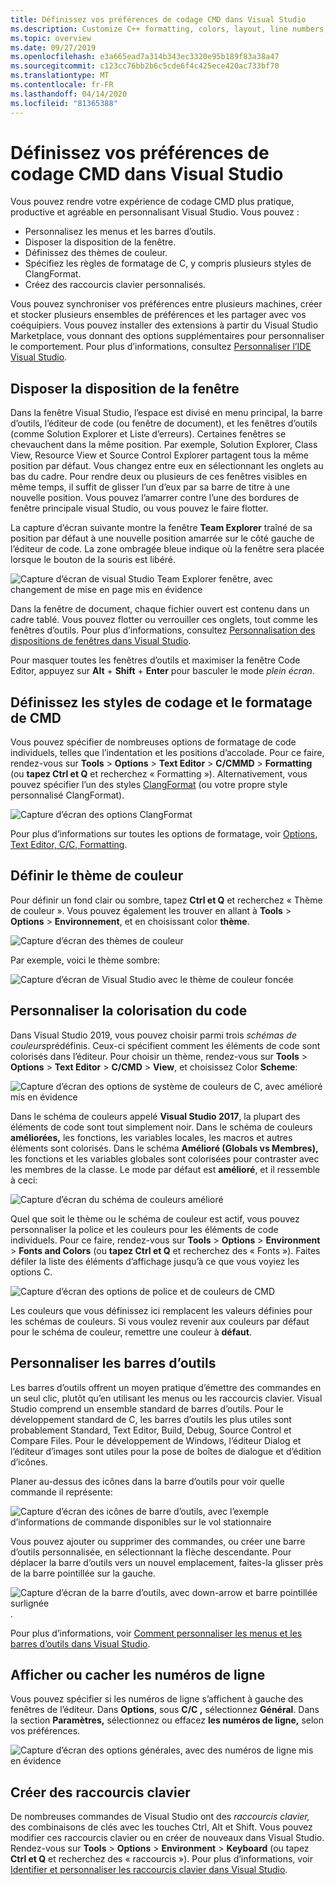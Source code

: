 ```yaml
---
title: Définissez vos préférences de codage CMD dans Visual Studio
ms.description: Customize C++ formatting, colors, layout, line numbers, and menus in the Visual Studio IDE.
ms.topic: overview
ms.date: 09/27/2019
ms.openlocfilehash: e3a665ead7a314b343ec3320e95b189f83a38a47
ms.sourcegitcommit: c123cc76bb2b6c5cde6f4c425ece420ac733bf70
ms.translationtype: MT
ms.contentlocale: fr-FR
ms.lasthandoff: 04/14/2020
ms.locfileid: "81365388"
---
```

# <a name="set-your-c-coding-preferences-in-visual-studio"></a>Définissez vos préférences de codage CMD dans Visual Studio

Vous pouvez rendre votre expérience de codage CMD plus pratique, productive et agréable en personnalisant Visual Studio. Vous pouvez :

- Personnalisez les menus et les barres d’outils.
- Disposer la disposition de la fenêtre.
- Définissez des thèmes de couleur.
- Spécifiez les règles de formatage de C, y compris plusieurs styles de ClangFormat.
- Créez des raccourcis clavier personnalisés.

Vous pouvez synchroniser vos préférences entre plusieurs machines, créer et stocker plusieurs ensembles de préférences et les partager avec vos coéquipiers. Vous pouvez installer des extensions à partir du Visual Studio Marketplace, vous donnant des options supplémentaires pour personnaliser le comportement. Pour plus d’informations, consultez [Personnaliser l’IDE Visual Studio](/visualstudio/ide/personalizing-the-visual-studio-ide).

## <a name="arrange-window-layout"></a>Disposer la disposition de la fenêtre

Dans la fenêtre Visual Studio, l’espace est divisé en menu principal, la barre d’outils, l’éditeur de code (ou fenêtre de document), et les fenêtres d’outils (comme Solution Explorer et Liste d’erreurs). Certaines fenêtres se chevauchent dans la même position. Par exemple, Solution Explorer, Class View, Resource View et Source Control Explorer partagent tous la même position par défaut. Vous changez entre eux en sélectionnant les onglets au bas du cadre. Pour rendre deux ou plusieurs de ces fenêtres visibles en même temps, il suffit de glisser l’un d’eux par sa barre de titre à une nouvelle position. Vous pouvez l’amarrer contre l’une des bordures de fenêtre principale visual Studio, ou vous pouvez le faire flotter.

La capture d’écran suivante montre la fenêtre **Team Explorer** traîné de sa position par défaut à une nouvelle position amarrée sur le côté gauche de l’éditeur de code. La zone ombragée bleue indique où la fenêtre sera placée lorsque le bouton de la souris est libéré.

![Capture d’écran de visual Studio Team Explorer fenêtre, avec changement de mise en page mis en évidence](media/window-layout-move-team-explorer.png)

Dans la fenêtre de document, chaque fichier ouvert est contenu dans un cadre tablé. Vous pouvez flotter ou verrouiller ces onglets, tout comme les fenêtres d’outils. Pour plus d’informations, consultez [Personnalisation des dispositions de fenêtres dans Visual Studio](/visualstudio/ide/customizing-window-layouts-in-visual-studio).

Pour masquer toutes les fenêtres d’outils et maximiser la fenêtre Code Editor, appuyez sur **Alt** + **Shift** + **Enter** pour basculer le mode *plein écran*.

## <a name="set-c-coding-styles-and-formatting"></a>Définissez les styles de codage et le formatage de CMD

Vous pouvez spécifier de nombreuses options de formatage de code individuels, telles que l’indentation et les positions d’accolade. Pour ce faire, rendez-vous sur **Tools** > **Options** > **Text Editor** > **C/CMMD** > **Formatting** (ou **tapez Ctrl et Q** et recherchez « Formatting »). Alternativement, vous pouvez spécifier l’un des styles [ClangFormat](https://clang.llvm.org/docs/ClangFormat.html) (ou votre propre style personnalisé ClangFormat).

![Capture d’écran des options ClangFormat](media/clang-format-ide.png)

Pour plus d’informations sur toutes les options de formatage, voir [Options, Text Editor, C/C, Formatting](/visualstudio/ide/reference/options-text-editor-c-cpp-formatting).

## <a name="set-the-color-theme"></a>Définir le thème de couleur

Pour définir un fond clair ou sombre, tapez **Ctrl et Q** et recherchez « Thème de couleur ». Vous pouvez également les trouver en allant à **Tools** > **Options** > **Environnement**, et en choisissant color **thème**.

![Capture d’écran des thèmes de couleur](media/tools-options-color-theme.png)

Par exemple, voici le thème sombre:

![Capture d’écran de Visual Studio avec le thème de couleur foncée](media/tools-options-dark-theme.png)

## <a name="customize-code-colorization"></a>Personnaliser la colorisation du code

Dans Visual Studio 2019, vous pouvez choisir parmi trois *schémas de couleurs*prédéfinis. Ceux-ci spécifient comment les éléments de code sont colorisés dans l’éditeur. Pour choisir un thème, rendez-vous sur **Tools** > **Options** > **Text Editor** > **C/CMD** > **View**, et choisissez Color **Scheme**:

![Capture d’écran des options de système de couleurs de C, avec amélioré mis en évidence](media/color-schemes.png)

Dans le schéma de couleurs appelé **Visual Studio 2017**, la plupart des éléments de code sont tout simplement noir. Dans le schéma de couleurs **améliorées,** les fonctions, les variables locales, les macros et autres éléments sont colorisés. Dans le schéma **Amélioré (Globals vs Membres),** les fonctions et les variables globales sont colorisées pour contraster avec les membres de la classe. Le mode par défaut est **amélioré**, et il ressemble à ceci:

![Capture d’écran du schéma de couleurs amélioré](media/color-scheme-enhanced.png)

Quel que soit le thème ou le schéma de couleur est actif, vous pouvez personnaliser la police et les couleurs pour les éléments de code individuels. Pour ce faire, rendez-vous sur **Tools** > **Options** > **Environment** > **Fonts and Colors** (ou **tapez Ctrl et Q** et recherchez des « Fonts »). Faites défiler la liste des éléments d’affichage jusqu’à ce que vous voyiez les options C.

![Capture d’écran des options de police et de couleurs de CMD](media/tools-options-cpp-colors.png)

Les couleurs que vous définissez ici remplacent les valeurs définies pour les schémas de couleurs. Si vous voulez revenir aux couleurs par défaut pour le schéma de couleur, remettre une couleur à **défaut**.

## <a name="customize-the-toolbars"></a>Personnaliser les barres d’outils

Les barres d’outils offrent un moyen pratique d’émettre des commandes en un seul clic, plutôt qu’en utilisant les menus ou les raccourcis clavier. Visual Studio comprend un ensemble standard de barres d’outils. Pour le développement standard de C, les barres d’outils les plus utiles sont probablement Standard, Text Editor, Build, Debug, Source Control et Compare Files. Pour le développement de Windows, l’éditeur Dialog et l’éditeur d’images sont utiles pour la pose de boîtes de dialogue et d’édition d’icônes.

Planer au-dessus des icônes dans la barre d’outils pour voir quelle commande il représente:

![Capture d’écran des icônes de barre d’outils, avec l’exemple d’informations de commande disponibles sur le vol stationnaire](media/toolbar-mouse-hover.png)

Vous pouvez ajouter ou supprimer des commandes, ou créer une barre d’outils personnalisée, en sélectionnant la flèche descendante. Pour déplacer la barre d’outils vers un nouvel emplacement, faites-la glisser près de la barre pointillée sur la gauche.

![Capture d’écran de la barre d’outils, avec down-arrow et barre pointillée surlignée](media/toolbar-move-edit.png).

Pour plus d’informations, voir [Comment personnaliser les menus et les barres d’outils dans Visual Studio](/visualstudio/ide/how-to-customize-menus-and-toolbars-in-visual-studio).

## <a name="show-or-hide-line-numbers"></a>Afficher ou cacher les numéros de ligne

Vous pouvez spécifier si les numéros de ligne s’affichent à gauche des fenêtres de l’éditeur. Dans **Options**, sous **C/C ,** sélectionnez **Général**. Dans la section **Paramètres,** sélectionnez ou effacez **les numéros de ligne,** selon vos préférences.

![Capture d’écran des options générales, avec des numéros de ligne mis en évidence](media/tools-options-line-numbers.png)

## <a name="create-keyboard-shortcuts"></a>Créer des raccourcis clavier

De nombreuses commandes de Visual Studio ont des *raccourcis clavier,* des combinaisons de clés avec les touches Ctrl, Alt et Shift. Vous pouvez modifier ces raccourcis clavier ou en créer de nouveaux dans Visual Studio. Rendez-vous sur **Tools** > **Options** > **Environment** > **Keyboard** (ou tapez **Ctrl et Q** et recherchez des « raccourcis »). Pour plus d’informations, voir [Identifier et personnaliser les raccourcis clavier dans Visual Studio](/visualstudio/ide/identifying-and-customizing-keyboard-shortcuts-in-visual-studio).
